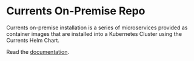 # Currents On-Premise Repo

Currents on-premise installation is a series of microservices provided as container images that are installed into a Kubernetes Cluster using the Currents Helm Chart.

Read the [documentation](./docs/README.md).